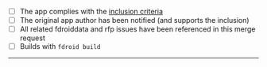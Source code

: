 * [ ] The app complies with the [inclusion criteria](https://f-droid.org/docs/Inclusion_Policy)
* [ ] The original app author has been notified (and supports the inclusion)
* [ ] All related fdroiddata and rfp issues have been referenced in this merge request
* [ ] Builds with `fdroid build`

---------------------

